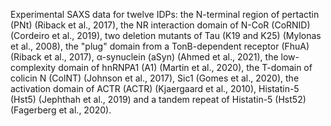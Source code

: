 Experimental SAXS data for twelve IDPs: the N-terminal region of pertactin (PNt) (Riback et al., 2017), the NR interaction domain of N-CoR (CoRNID) (Cordeiro et al., 2019), two deletion mutants of Tau (K19 and K25) (Mylonas et al., 2008), the "plug" domain from a TonB-dependent receptor (FhuA) (Riback et al., 2017), α-synuclein (aSyn) (Ahmed et al., 2021), the low-complexity domain of hnRNPA1 (A1) (Martin et al., 2020), the T-domain of colicin N (ColNT) (Johnson et al., 2017), Sic1 (Gomes et al., 2020), the activation domain of ACTR (ACTR) (Kjaergaard et al., 2010), Histatin-5 (Hst5) (Jephthah et al., 2019) and a tandem repeat of Histatin-5 (Hst52) (Fagerberg et al., 2020).
